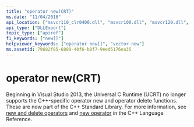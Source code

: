 ```yaml
---
title: "operator new(CRT)"
ms.date: "11/04/2016"
api_location: ["msvcr110_clr0400.dll", "msvcr100.dll", "msvcr120.dll", "msvcr110.dll", "msvcr80.dll", "msvcr90.dll"]
api_type: ["DLLExport"]
topic_type: ["apiref"]
f1_keywords: ["new[]"]
helpviewer_keywords: ["operator new[]", "vector new"]
ms.assetid: 79682f85-6889-40f6-b8f7-9eed5176ea35
---
```

# operator new(CRT)

Beginning in Visual Studio 2013, the Universal C Runtime (UCRT) no longer supports the C++-specific operator new and operator delete functions. These are now part of the C++ Standard Library. For more information, see [new and delete operators](../cpp/new-and-delete-operators.md) and [new operator](../cpp/new-operator-cpp.md) in the C++ Language Reference.
